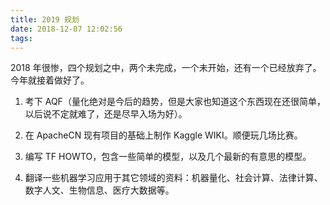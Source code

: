 ```yaml
---
title: 2019 规划
date: 2018-12-07 12:02:56
tags:
---
```


2018 年很惨，四个规划之中，两个未完成，一个未开始，还有一个已经放弃了。今年就接着做好了。

1.  考下 AQF（量化绝对是今后的趋势，但是大家也知道这个东西现在还很简单，以后说不定就难了，还是尽早入场为好）。

2.  在 ApacheCN 现有项目的基础上制作 Kaggle WIKI。顺便玩几场比赛。

3.  编写 TF HOWTO，包含一些简单的模型，以及几个最新的有意思的模型。

4.  翻译一些机器学习应用于其它领域的资料：机器量化、社会计算、法律计算、数字人文、生物信息、医疗大数据等。
